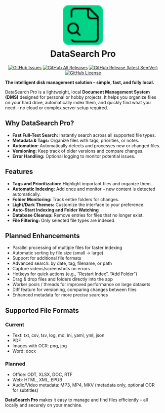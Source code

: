 <h1 align="center">
  <img
    src="./static/favicon.svg"
    width="128"
    alt="DataSearch-Pro Logo"
    style="padding: 5px; border-radius: 8px"
  />
  <br />DataSearch Pro
</h1>

<div align="center">

[![GitHub Issues](https://img.shields.io/github/issues/BlackTiger007/DataSearch-Pro?style=flat-square)](https://github.com/BlackTiger007/DataSearch-Pro/issues)
[![GitHub All Releases](https://img.shields.io/github/downloads/BlackTiger007/DataSearch-Pro/total?style=flat-square)](https://github.com/BlackTiger007/DataSearch-Pro/releases)
[![GitHub Release (latest SemVer)](https://img.shields.io/github/v/release/BlackTiger007/DataSearch-Pro?style=flat-square)](https://github.com/BlackTiger007/DataSearch-Pro/releases)
[![GitHub License](https://img.shields.io/github/license/BlackTiger007/DataSearch-Pro?style=flat-square)](https://github.com/BlackTiger007/DataSearch-Pro/blob/main/LICENSE)

</div>

**The intelligent disk management solution – simple, fast, and fully local.**

DataSearch Pro is a lightweight, local **Document Management System (DMS)** designed for personal or hobby projects. It helps you organize files on your hard drive, automatically index them, and quickly find what you need – no cloud or complex server setup required.

## Why DataSearch Pro?

- **Fast Full-Text Search:** Instantly search across all supported file types.
- **Metadata & Tags:** Organize files with tags, priorities, or notes.
- **Automation:** Automatically detects and processes new or changed files.
- **Versioning:** Keep track of older versions and compare changes.
- **Error Handling:** Optional logging to monitor potential issues.

## Features

- **Tags and Prioritization:** Highlight important files and organize them.
- **Automatic Indexing:** Add once and monitor – new content is detected automatically.
- **Folder Monitoring:** Track entire folders for changes.
- **Light/Dark Themes:** Customize the interface to your preference.
- **Auto-Start Indexing and Folder Watching**
- **Database Cleanup:** Remove entries for files that no longer exist.
- **File Filtering:** Only selected file types are indexed.

## Planned Enhancements

- Parallel processing of multiple files for faster indexing
- Automatic sorting by file size (small → large)
- Support for additional file formats
- Advanced search: by date, tag, filename, or path
- Capture videos/screenshots on errors
- Hotkeys for quick actions (e.g., “Restart Index”, “Add Folder”)
- Drag & drop files and folders directly into the app
- Worker pools / threads for improved performance on large datasets
- Diff feature for versioning, comparing changes between files
- Enhanced metadata for more precise searches

## Supported File Formats

### Current

- Text: txt, csv, tsv, log, md, ini, yaml, yml, json
- PDF
- Images with OCR: png, jpg
- Word: docx

### Planned

- Office: ODT, XLSX, DOC, RTF
- Web: HTML, XML, EPUB
- Audio/Video metadata: MP3, MP4, MKV (metadata only, optional OCR for subtitles)

**DataSearch Pro** makes it easy to manage and find files efficiently – all locally and securely on your machine.
